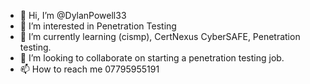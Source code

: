 - 👋 Hi, I’m @DylanPowell33
- 👀 I’m interested in Penetration Testing
- 🌱 I’m currently learning (cismp), CertNexus CyberSAFE, Penetration testing.
- 💞️ I’m looking to collaborate on starting a penetration testing job.
- 📫 How to reach me 07795955191

<!---
DylanPowell33/DylanPowell33 is a ✨ special ✨ repository because its `README.md` (this file) appears on your GitHub profile.
You can click the Preview link to take a look at your changes.
--->
